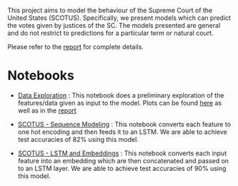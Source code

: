 This project aims to model the behaviour of the Supreme Court of the United States (SCOTUS). Specifically, we present models which can predict the votes given by justices of the SC. The models presented are general and do not restrict to predictions for a particular term or natural court.

Please refer to the [report](https://github.com/mbharad/Scotus_LSTM/blob/master/SCOTUS_Report.pdf) for complete details.

# Notebooks

  - [Data Exploration](https://github.com/mbharad/Scotus_LSTM/blob/master/nbs/Data%20Exploration.ipynb) : This notebook does a preliminary exploration of the features/data given as input to the model. Plots can be found [here](https://github.com/mbharad/Scotus_LSTM/tree/master/data/plots) as well as in the [report](https://github.com/mbharad/Scotus_LSTM/blob/master/SCOTUS_Report.pdf)
  
  - [SCOTUS - Sequence Modeling](https://github.com/mbharad/Scotus_LSTM/blob/master/nbs/SCOTUS%20-%20Sequence%20Modeling.ipynb) : This notebook converts each feature to one hot encoding and then feeds it to an LSTM. We are able to achieve test accuracies of 82% using this model.
  
  - [SCOTUS - LSTM and Embeddings](https://github.com/mbharad/Scotus_LSTM/blob/master/nbs/SCOTUS%20-%20LSTM%20and%20Embeddings.ipynb) : This notebook converts each input feature into an embedding which are then concatenated and passed on to an LSTM layer. We are able to achieve test accuracies of 90% using this model.
